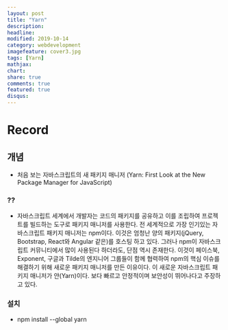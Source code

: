 ```yaml
---
layout: post
title: "Yarn"
description: 
headline: 
modified: 2019-10-14
category: webdevelopment
imagefeature: cover3.jpg
tags: [Yarn]
mathjax: 
chart: 
share: true
comments: true
featured: true
disqus:
---
```


# Record
## 개념
- 처음 보는 자바스크립트의 새 패키지 매니저 (Yarn: First Look at the New Package Manager for JavaScript)

### ??
- 자바스크립트 세계에서 개발자는 코드의 패키지를 공유하고 이를 조립하여 프로젝트를 빌드하는 도구로 패키지 매니저를 사용한다. 전 세계적으로 가장 인기있는 자바스크립트 패키지 매니저는 npm이다. 이것은 엄청난 양의 패키지(jQuery, Bootstrap, React와 Angular 같은)를 호스팅 하고 있다. 그러나 npm이 자바스크립트 커뮤니티에서 많이 사용된다 하더라도, 단점 역시 존재한다. 이것이 페이스북, Exponent, 구글과 Tilde의 엔지니어 그룹들이 함께 협력하여 npm의 핵심 이슈를 해결하기 위해 새로운 패키지 매니저를 만든 이유이다. 이 새로운 자바스크립트 패키지 매니저가 얀(Yarn)이다. 보다 빠르고 안정적이며 보안성이 뛰어나다고 주장하고 있다.

### 설치
- npm install --global yarn